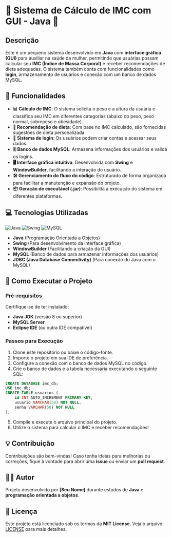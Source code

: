 # 💖 Sistema de Cálculo de IMC com GUI - Java 💖

## Descrição
Este é um pequeno sistema desenvolvido em **Java** com **interface gráfica (GUI)** para auxiliar na saúde da mulher, permitindo que usuárias possam calcular seu **IMC (Índice de Massa Corporal)** e receber recomendações de dieta adequadas. O sistema também conta com funcionalidades como **login**, armazenamento de usuários e conexão com um banco de dados MySQL.

## 🌸 Funcionalidades
- **📊 Cálculo de IMC**: O sistema solicita o peso e a altura da usuária e classifica seu IMC em diferentes categorias (abaixo do peso, peso normal, sobrepeso e obesidade).
- **🥗 Recomendação de dieta**: Com base no IMC calculado, são fornecidas sugestões de dieta personalizada.
- **🔐 Sistema de login**: Os usuários podem criar contas e acessar seus dados.
- **🗄️ Banco de dados MySQL**: Armazena informações dos usuários e valida os logins.
- **🖥️ Interface gráfica intuitiva**: Desenvolvida com **Swing** e **WindowBuilder**, facilitando a interação do usuário.
- **🛠️ Gerenciamento do fluxo do código**: Estruturado de forma organizada para facilitar a manutenção e expansão do projeto.
- **📦 Geração de executável (.jar)**: Possibilita a execução do sistema em diferentes plataformas.

## 💻 Tecnologias Utilizadas
![Java](https://cdn-icons-png.flaticon.com/512/226/226777.png) ![Swing](https://upload.wikimedia.org/wikipedia/commons/thumb/2/2e/JavaFX_Logo.png/120px-JavaFX_Logo.png) ![MySQL](https://cdn-icons-png.flaticon.com/512/5968/5968313.png)

- **Java** (Programação Orientada a Objetos)
- **Swing** (Para desenvolvimento da interface gráfica)
- **WindowBuilder** (Facilitando a criação da GUI)
- **MySQL** (Banco de dados para armazenar informações dos usuários)
- **JDBC (Java Database Connectivity)** (Para conexão do Java com o MySQL)

## 🚀 Como Executar o Projeto
### Pré-requisitos
Certifique-se de ter instalado:
- **Java JDK** (versão 8 ou superior)
- **MySQL Server**
- **Eclipse IDE** (ou outra IDE compatível)

### Passos para Execução
1. Clone este repositório ou baixe o código-fonte.
2. Importe o projeto em sua IDE de preferência.
3. Configure a conexão com o banco de dados MySQL no código.
4. Crie o banco de dados e a tabela necessária executando o seguinte SQL:

```sql
CREATE DATABASE imc_db;
USE imc_db;
CREATE TABLE usuarios (
    id INT AUTO_INCREMENT PRIMARY KEY,
    usuario VARCHAR(50) NOT NULL,
    senha VARCHAR(50) NOT NULL
);
```

5. Compile e execute o arquivo principal do projeto.
6. Utilize o sistema para calcular o IMC e receber recomendações!

## 💡 Contribuição
Contribuições são bem-vindas! Caso tenha ideias para melhorias ou correções, fique à vontade para abrir uma **issue** ou enviar um **pull request**.

## 👩‍💻 Autor
Projeto desenvolvido por **[Seu Nome]** durante estudos de **Java** e **programação orientada a objetos**.

## 📜 Licença
Este projeto está licenciado sob os termos da **MIT License**. Veja o arquivo [LICENSE](LICENSE) para mais detalhes.
